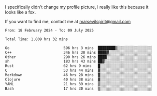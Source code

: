 I specifically didn't change my profile picture, I really like this because it looks like a fox.

If you want to find me, contact me at marsevilspirit@gmail.com

<!--START_SECTION:waka-->

```txt
From: 18 February 2024 - To: 09 July 2025

Total Time: 1,809 hrs 32 mins

Go                         596 hrs 3 mins  ████████▒░░░░░░░░░░░░░░░░   32.94 %
C++                        346 hrs 30 mins ████▓░░░░░░░░░░░░░░░░░░░░   19.15 %
Other                      290 hrs 26 mins ████░░░░░░░░░░░░░░░░░░░░░   16.05 %
sh                         183 hrs 43 mins ██▓░░░░░░░░░░░░░░░░░░░░░░   10.15 %
Rust                       62 hrs 9 mins   █░░░░░░░░░░░░░░░░░░░░░░░░   03.44 %
C                          53 hrs 44 mins  ▓░░░░░░░░░░░░░░░░░░░░░░░░   02.97 %
Markdown                   46 hrs 28 mins  ▓░░░░░░░░░░░░░░░░░░░░░░░░   02.57 %
Clojure                    40 hrs 38 mins  ▓░░░░░░░░░░░░░░░░░░░░░░░░   02.25 %
YAML                       21 hrs 39 mins  ▒░░░░░░░░░░░░░░░░░░░░░░░░   01.20 %
Bash                       17 hrs 30 mins  ▒░░░░░░░░░░░░░░░░░░░░░░░░   00.97 %
```

<!--END_SECTION:waka-->
